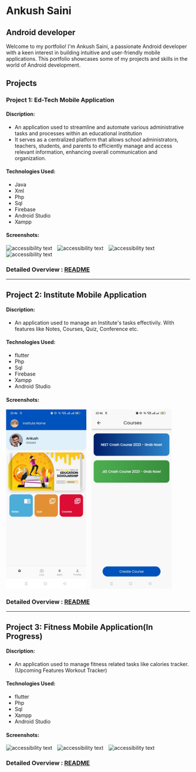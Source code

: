 
# Ankush Saini 
## Android developer

Welcome to my portfolio! I'm Ankush Saini, a passionate Android developer with a keen interest in building intuitive and user-friendly mobile applications. This portfolio showcases some of my projects and skills in the world of Android development.

## Projects

### Project 1: Ed-Tech Mobile Application
#### Discription: 
* An application used to streamline and automate various administrative tasks and processes within an educational institution
* It serves as a centralized platform that allows school administrators, teachers, students, and parents to efficiently manage and access relevant information, enhancing overall communication and organization.

#### Technologies Used: 
* Java 
* Xml 
* Php
* Sql 
* Firebase
* Android Studio
* Xampp

#### Screenshots:
<p><img src="https://github.com/narza05/SchoolManagementSystem/blob/main/assets/WhatsApp%20Image%202023-06-06%20at%2022.21.41.jpeg" width="220" alt="accessibility text" style="margin-right: 10px;"/>
  <img src="https://github.com/narza05/SchoolManagementSystem/blob/main/assets/WhatsApp%20Image%202023-06-06%20at%2022.47.03.jpeg" width="220" alt="accessibility text"style="margin-right: 10px;"/>
<img src="https://github.com/narza05/SchoolManagementSystem/blob/main/assets/WhatsApp%20Image%202023-06-23%20at%2018.55.31.jpeg" width="220" alt="accessibility text"style="margin-right: 10px;"/>
<img src="https://github.com/narza05/SchoolManagementSystem/blob/main/assets/WhatsApp%20Image%202023-06-23%20at%2018.55.26.jpeg" width="220" alt="accessibility text"style="margin-right: 10px;"/></p>


### Detailed Overview : [README](https://github.com/narza05/SchoolManagementSystem)



---



## Project 2: Institute Mobile Application
#### Discription: 
* An application used to manage an Institute's tasks effectivily. With features like Notes, Courses, Quiz, Conference etc. 

#### Technologies Used: 
* flutter 
* Php
* Sql 
* Firebase
* Xampp
* Android Studio

#### Screenshots:
<p><img src="https://github.com/narza05/schoolapp/blob/master/assets/WhatsApp%20Image%202023-06-23%20at%2022.47.04.jpeg" width="220" alt="accessibility text" style="margin-right: 10px;"/>
  <img src="https://github.com/narza05/schoolapp/blob/master/assets/WhatsApp%20Image%202023-06-23%20at%2022.47.03.jpeg" width="220" alt="accessibility text"style="margin-right: 10px;"/></p>


### Detailed Overview : [README](https://github.com/narza05/schoolapp)


---


## Project 3: Fitness Mobile Application(In Progress)
#### Discription: 
* An application used to manage fitness related tasks like calories tracker. (Upcoming Features Workout Tracker) 

#### Technologies Used: 
* flutter 
* Php
* Sql 
* Xampp
* Android Studio

#### Screenshots:
<p><img src="https://github.com/narza05/Fitness-Application/blob/main/assets/WhatsApp%20Image%202023-06-24%20at%2013.10.47%20(2).jpeg" width="220" alt="accessibility text" style="margin-right: 10px;"/>
  <img src="https://github.com/narza05/Fitness-Application/blob/main/assets/WhatsApp%20Image%202023-06-24%20at%2013.10.47%20(1).jpeg" width="220" alt="accessibility text"style="margin-right: 10px;"/>
  <img src="https://github.com/narza05/Fitness-Application/blob/main/assets/WhatsApp%20Image%202023-06-24%20at%2013.10.47.jpeg" width="220" alt="accessibility text"style="margin-right: 10px;"/>
  </p>


### Detailed Overview : [README](https://github.com/narza05/Fitness-Application)
